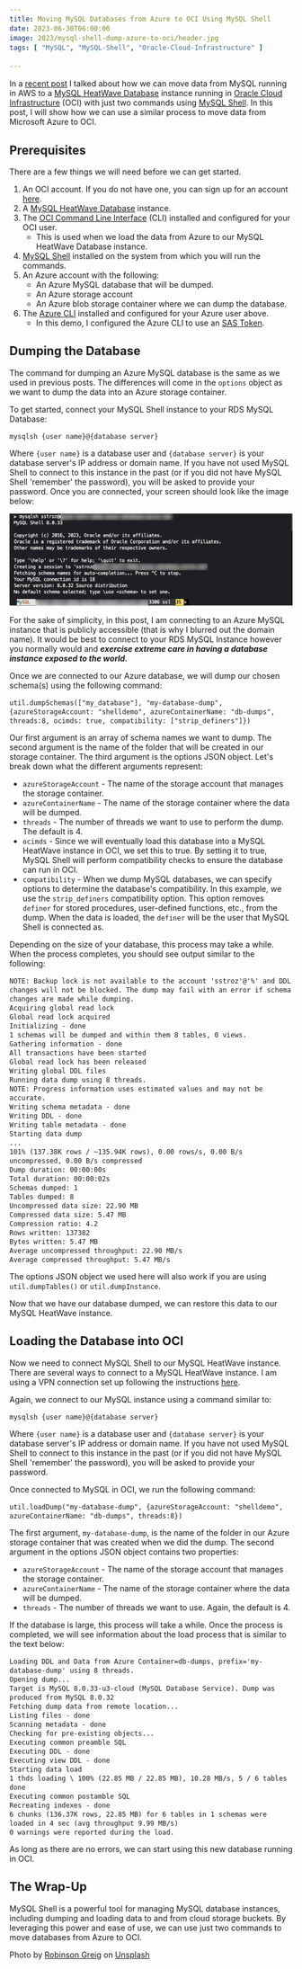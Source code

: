 ```yaml
---
title: Moving MySQL Databases from Azure to OCI Using MySQL Shell
date: 2023-06-30T06:00:00
image: 2023/mysql-shell-dump-azure-to-oci/header.jpg
tags: [ "MySQL", "MySQL-Shell", "Oracle-Cloud-Infrastructure" ]

---
```


In a [recent post](posts/2023/june/mysql-shell-dump-azure-to-oci/) I talked about how we can move data from MySQL running in AWS to a [MySQL HeatWave Database](https://www.mysql.com/cloud/) instance running in [Oracle Cloud Infrastructure](https://www.oracle.com/cloud/) (OCI) with just two commands using [MySQL Shell](https://dev.mysql.com/doc/mysql-shell/8.0/en/). In this post, I will show how we can use a similar process to move data from Microsoft Azure to OCI.

## Prerequisites

There are a few things we will need before we can get started.

1. An OCI account. If you do not have one, you can sign up for an account [here](https://www.oracle.com/cloud/free/).
2. A [MySQL HeatWave Database](https://www.mysql.com/cloud/) instance.
3. The [OCI Command Line Interface](https://docs.oracle.com/en-us/iaas/Content/API/SDKDocs/cliinstall.htm) (CLI) installed and configured for your OCI user.
   * This is used when we load the data from Azure to our MySQL HeatWave Database instance.
4. [MySQL Shell](https://dev.mysql.com/doc/mysql-shell/8.0/en/) installed on the system from which you will run the commands.
5. An Azure account with the following:
   * An Azure MySQL database that will be dumped.
   * An Azure storage account
   * An Azure blob storage container where we can dump the database.
6. The [Azure CLI](https://learn.microsoft.com/en-us/cli/azure/install-azure-cli) installed and configured for your Azure user above.
   * In this demo, I configured the Azure CLI to use an [SAS Token](https://learn.microsoft.com/en-us/azure/cognitive-services/translator/document-translation/how-to-guides/create-sas-tokens?tabs=Containers).

## Dumping the Database

The command for dumping an Azure MySQL database is the same as we used in previous posts.
The differences will come in the `options` object as we want to dump the data into an Azure storage container.

To get started, connect your MySQL Shell instance to your RDS MySQL Database:

```shell
mysqlsh {user name}@{database server}
```

Where `{user name}` is a database user and `{database server}` is your database server's IP address or domain name.
If you have not used MySQL Shell to connect to this instance in the past (or if you did not have MySQL Shell 'remember' the password), you will be asked to provide your password.
Once you are connected, your screen should look like the image below:

![MySQL Shell Connection](/assets/images/2023/mysql-shell-dump-azure-to-oci/image01.png "MySQL Shell Connection")

For the sake of simplicity, in this post, I am connecting to an Azure MySQL instance that is publicly accessible (that is why I blurred out the domain name).
It would be best to connect to your RDS MySQL Instance however you normally would and ***exercise extreme care in having a database instance exposed to the world.***

Once we are connected to our Azure database, we will dump our chosen schema(s) using the following command:

```shell
util.dumpSchemas(["my_database"], "my-database-dump", {azureStorageAccount: "shelldemo", azureContainerName: "db-dumps", threads:8, ocimds: true, compatibility: ["strip_definers"]})
```

Our first argument is an array of schema names we want to dump.
The second argument is the name of the folder that will be created in our storage container.
The third argument is the options JSON object.
Let's break down what the different arguments represent:
* `azureStorageAccount` - The name of the storage account that manages the storage container.
* `azureContainerName` - The name of the storage container where the data will be dumped.
* `threads` - The number of threads we want to use to perform the dump. The default is 4.
* `ocimds` - Since we will eventually load this database into a MySQL HeatWave instance in OCI, we set this to true. By setting it to true, MySQL Shell will perform compatibility checks to ensure the database can run in OCI.
* `compatibility` - When we dump MySQL databases, we can specify options to determine the database's compatibility. In this example, we use the `strip_definers` compatibility option. This option removes `definer` for stored procedures, user-defined functions, etc., from the dump. When the data is loaded, the `definer` will be the user that MySQL Shell is connected as.

Depending on the size of your database, this process may take a while.
When the process completes, you should see output similar to the following:

```text
NOTE: Backup lock is not available to the account 'sstroz'@'%' and DDL changes will not be blocked. The dump may fail with an error if schema changes are made while dumping.
Acquiring global read lock
Global read lock acquired
Initializing - done 
1 schemas will be dumped and within them 8 tables, 0 views.
Gathering information - done 
All transactions have been started
Global read lock has been released
Writing global DDL files
Running data dump using 8 threads.
NOTE: Progress information uses estimated values and may not be accurate.
Writing schema metadata - done       
Writing DDL - done       
Writing table metadata - done       
Starting data dump
...
101% (137.38K rows / ~135.94K rows), 0.00 rows/s, 0.00 B/s uncompressed, 0.00 B/s compressed
Dump duration: 00:00:00s                                                                    
Total duration: 00:00:02s                                                                   
Schemas dumped: 1                                                                           
Tables dumped: 8                                                                            
Uncompressed data size: 22.90 MB                                                            
Compressed data size: 5.47 MB                                                               
Compression ratio: 4.2                                                                      
Rows written: 137382                                                                        
Bytes written: 5.47 MB                                                                      
Average uncompressed throughput: 22.90 MB/s                                                 
Average compressed throughput: 5.47 MB/s
```

The options JSON object we used here will also work if you are using `util.dumpTables()` or `util.dumpInstance`.

Now that we have our database dumped, we can restore this data to our MySQL HeatWave instance.

## Loading the Database into OCI

Now we need to connect MySQL Shell to our MySQL HeatWave instance.
There are several ways to connect to a MySQL HeatWave instance. I am using a VPN connection set up following the instructions [here](/posts/2023/april/mysql-database-access-openvpn/).

Again, we connect to our MySQL instance using a command similar to:

```shell
mysqlsh {user name}@{database server}
```

Where `{user name}` is a database user and `{database server}` is your database server's IP address or domain name.
If you have not used MySQL Shell to connect to this instance in the past (or if you did not have MySQL Shell 'remember' the password), you will be asked to provide your password.

Once connected to MySQL in OCI, we run the following command:

```shell
util.loadDump("my-database-dump", {azureStorageAccount: "shelldemo", azureContainerName: "db-dumps", threads:8})
```

The first argument, `my-database-dump`, is the name of the folder in our Azure storage container that was created when we did the dump.
The second argument in the options JSON object contains two properties:
* `azureStorageAccount` - The name of the storage account that manages the storage container.
* `azureContainerName` - The name of the storage container where the data will be dumped.
* `threads` - The number of threads we want to use. Again, the default is 4.

If the database is large, this process will take a while.
Once the process is completed, we will see information about the load process that is similar to the text below:

```text
Loading DDL and Data from Azure Container=db-dumps, prefix='my-database-dump' using 8 threads.
Opening dump...
Target is MySQL 8.0.33-u3-cloud (MySQL Database Service). Dump was produced from MySQL 8.0.32
Fetching dump data from remote location...
Listing files - done 
Scanning metadata - done       
Checking for pre-existing objects...
Executing common preamble SQL
Executing DDL - done       
Executing view DDL - done       
Starting data load
1 thds loading \ 100% (22.85 MB / 22.85 MB), 10.28 MB/s, 5 / 6 tables done
Executing common postamble SQL                                            
Recreating indexes - done       
6 chunks (136.37K rows, 22.85 MB) for 6 tables in 1 schemas were loaded in 4 sec (avg throughput 9.99 MB/s)
0 warnings were reported during the load. 
```

As long as there are no errors, we can start using this new database running in OCI.

## The Wrap-Up

MySQL Shell is a powerful tool for managing MySQL database instances, including dumping and loading data to and from cloud storage buckets.
By leveraging this power and ease of use, we can use just two commands to move databases from Azure to OCI.

Photo by <a href="https://unsplash.com/@robinson?utm_source=unsplash&utm_medium=referral&utm_content=creditCopyText">Robinson Greig</a> on <a href="https://unsplash.com/photos/HrnAxAUwle8?utm_source=unsplash&utm_medium=referral&utm_content=creditCopyText">Unsplash</a>

